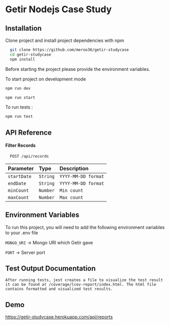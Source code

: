 
# Getir Nodejs Case Study




## Installation

Clone project and install project dependencies with npm

```bash
  git clone https://github.com/meroo36/getir-studycase
  cd getir-studycase
  npm install
```
Before starting the project please provide the environment variables.

To start project on development mode

```bash
npm run dev
```

```bash
npm run start

```
To run tests :

```bash
npm run test
```
## API Reference

#### Filter Records

```http
  POST /api/records
```

| Parameter | Type     | Description                |
| :-------- | :------- | :------------------------- |
| `startDate` | `String` | `YYYY-MM-DD format` |
  `endDate` | `String`|`YYYY-MM-DD format`
  `minCount`|`Number`| `Min count`
  `maxCount`|`Number`| `Max count`


## Environment Variables

To run this project, you will need to add the following environment variables to your .env file

`MONGO_URI` -> Mongo URI which Getir gave

`PORT` -> Server port


## Test Output Documentation

```After running tests, jest creates a file to visualize the test result it can be found at /coverage/lcov-report/index.html. The html file contains formatted and visualized test results.```


## Demo

https://getir-studycase.herokuapp.com/api/reports
